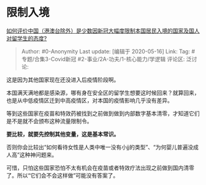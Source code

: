 # 限制入境
[如何评价中国（港澳台除外）是少数因新冠大幅度限制本国居民入境的国家及国人对留学生的态度?](https://www.zhihu.com/question/394680040/answer/1225505874)

> Author: #0-Anonymity
> Last update: [编辑于 2020-05-16]
> Link:
> Tag: #专题/合集3-Covid新冠 #2-事业/2A-功夫/1-核心能力/学逻辑
> 评论区:
> 泛讨论:

这是因为其他国家现在还没进入后疫情阶段啊。

本国满天满地都是感染源，哪有身在安全区的留学生想要这时候回来？就算回来，也是从中低疫情区迁到中高疫情区，对本国的疫情影响几乎没有差异。

等到这些国家在疫苗和特效药被找到之前做到做到内部数字基本清零，才知道它们是不是就不会颁布这种流量限制令。

**要比较，就要先控制其他变量，这是基本常识。**

否则你会比较出“如何看待女性是人类中唯一没有小jj的类型”、“为何婴儿普遍没成人高”这种神问题来。

可惜，只怕这些国家恐怕不太有机会在疫苗或者特效疗法出现之前做到国内清零了。所以“它们会不会这样做”可能没有答案了。
